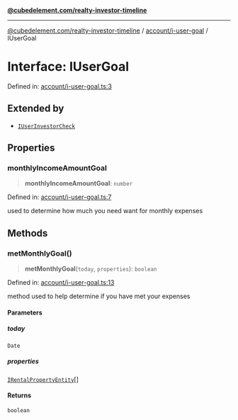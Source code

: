[**@cubedelement.com/realty-investor-timeline**](../../../index.md)

---

[@cubedelement.com/realty-investor-timeline](../../../modules.md) / [account/i-user-goal](../index.md) / IUserGoal

# Interface: IUserGoal

Defined in: [account/i-user-goal.ts:3](https://github.com/kvernon/realty-investor-timeline/blob/d14161e46dc540b751017ae4b2cfca53cbab658c/src/account/i-user-goal.ts#L3)

## Extended by

- [`IUserInvestorCheck`](../../i-user-investor-check/interfaces/IUserInvestorCheck.md)

## Properties

### monthlyIncomeAmountGoal

> **monthlyIncomeAmountGoal**: `number`

Defined in: [account/i-user-goal.ts:7](https://github.com/kvernon/realty-investor-timeline/blob/d14161e46dc540b751017ae4b2cfca53cbab658c/src/account/i-user-goal.ts#L7)

used to determine how much you need want for monthly expenses

## Methods

### metMonthlyGoal()

> **metMonthlyGoal**(`today`, `properties`): `boolean`

Defined in: [account/i-user-goal.ts:13](https://github.com/kvernon/realty-investor-timeline/blob/d14161e46dc540b751017ae4b2cfca53cbab658c/src/account/i-user-goal.ts#L13)

method used to help determine if you have met your expenses

#### Parameters

##### today

`Date`

##### properties

[`IRentalPropertyEntity`](../../../properties/i-rental-property-entity/interfaces/IRentalPropertyEntity.md)[]

#### Returns

`boolean`

